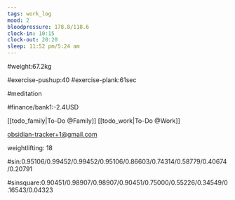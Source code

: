 ```yaml
---
tags: work_log
mood: 2
bloodpressure: 178.8/118.6
clock-in: 10:15
clock-out: 20:20
sleep: 11:52 pm/5:24 am
---
```


#weight:67.2kg

#exercise-pushup:40
#exercise-plank:61sec

#meditation



#finance/bank1:-2.4USD

[[todo_family|To-Do @Family]]
[[todo_work|To-Do @Work]]

obsidian-tracker+1@gmail.com

weightlifting: 18

#sin:0.95106/0.99452/0.99452/0.95106/0.86603/0.74314/0.58779/0.40674/0.20791

#sinsquare:0.90451/0.98907/0.98907/0.90451/0.75000/0.55226/0.34549/0.16543/0.04323

